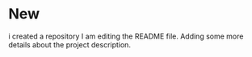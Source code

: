 # New
i created a repository
I am editing the README file. Adding some more details about the project description.
